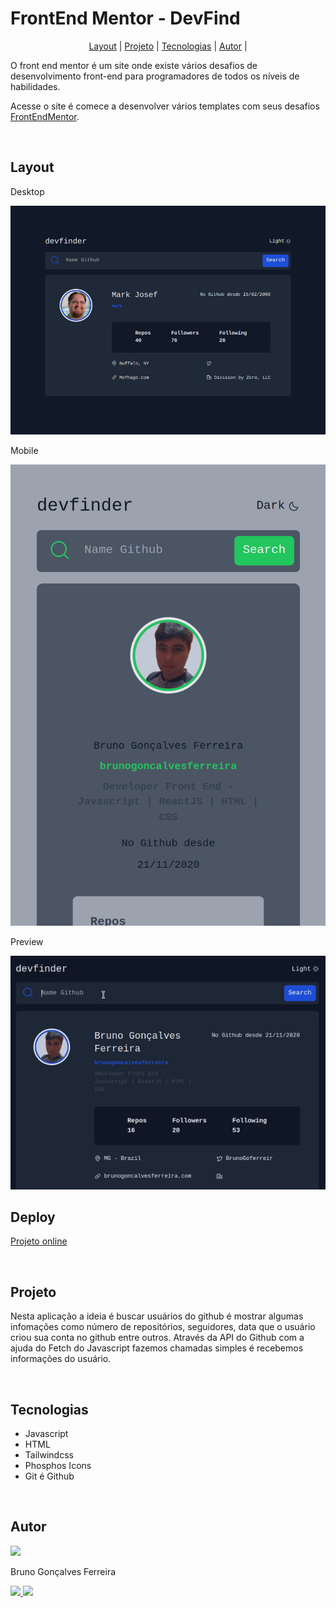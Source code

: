 # FrontEnd Mentor - DevFind

  <p align="center">
    <a href="#layout">Layout</a> | 
    <a href="#projeto">Projeto</a> |
    <a href="#tecnologias">Tecnologias</a> |
    <a href="#autor">Autor</a> |
  </p>

  <p>O front end mentor é um site onde existe vários desafios de desenvolvimento front-end para programadores de todos os níveis de habilidades.

Acesse o site é comece a desenvolver vários templates com seus desafios <a href="https://www.frontendmentor.io/">FrontEndMentor</a>.</p>

<br>

## Layout

Desktop

<img src=".github/desktop.png" />

Mobile

<img src=".github/mobile1.png"/>

Preview

<img src=".github/preview.gif" />

<br>

## Deploy

<a href="https://search-github-liard.vercel.app/">Projeto online</a>

<br>

## Projeto

Nesta aplicação a ideia é buscar usuários do github é mostrar algumas infomações como número de repositórios, seguidores, data que o usuário criou sua conta no github entre outros. Através da API do Github com a ajuda do Fetch do Javascript fazemos chamadas simples é recebemos informações do usuário.

<br>

## Tecnologias

- Javascript
- HTML
- Tailwindcss
- Phosphos Icons
- Git é Github

<br>

## Autor

<img src="https://github.com/brunogoncalvesferreira.png" width="90">

Bruno Gonçalves Ferreira

<a href="https://www.linkedin.com/in/bruno-goncalves-ferreira" target="_blank">
  <img src="https://img.shields.io/badge/-linkedin-0A66C2?style=for-the-badge&logo=linkedin" />
</a>
<a href="mailto:brunogoncalvesferreira@outlook.com" target="_blank">
  <img src="https://img.shields.io/badge/Microsoft_Outlook-0078D4?style=for-the-badge&logo=microsoft-outlook&logoColor=white" />
</a>

